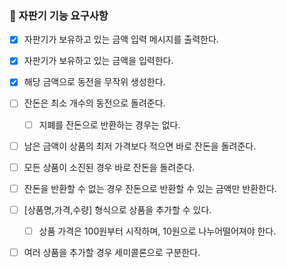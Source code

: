 ### 🚀 자판기 기능 요구사항

- [X] 자판기가 보유하고 있는 금액 입력 메시지를 출력한다.
- [X] 자판기가 보유하고 있는 금액을 입력한다.
- [X] 해당 금액으로 동전을 무작위 생성한다.

- [ ] 잔돈은 최소 개수의 동전으로 돌려준다.
    - [ ] 지폐를 잔돈으로 반환하는 경우는 없다.
- [ ] 남은 금액이 상품의 최저 가격보다 적으면 바로 잔돈을 돌려준다.
- [ ] 모든 상품이 소진된 경우 바로 잔돈을 돌려준다.
- [ ] 잔돈을 반환할 수 없는 경우 잔돈으로 반환할 수 있는 금액만 반환한다.

- [ ] [상품명,가격,수량] 형식으로 상품을 추가할 수 있다.
    - [ ] 상품 가격은 100원부터 시작하며, 10원으로 나누어떨어져야 한다.
- [ ] 여러 상품을 추가할 경우 세미콜론으로 구분한다.